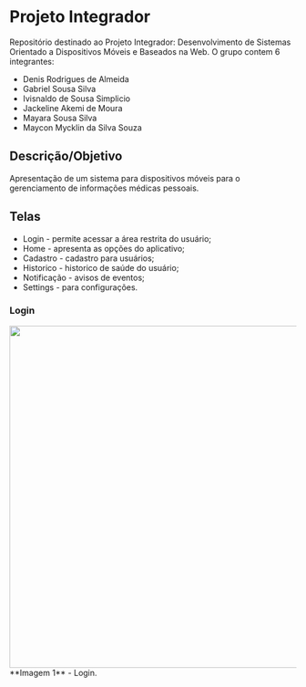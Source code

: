 # Projeto Integrador
Repositório destinado ao Projeto Integrador: Desenvolvimento de Sistemas Orientado a Dispositivos Móveis e Baseados na Web.
O grupo contem 6 integrantes:

- Denis Rodrigues de Almeida
- Gabriel Sousa Silva
- Ivisnaldo de Sousa Simplicio
- Jackeline Akemi de Moura
- Mayara Sousa Silva
- Maycon Mycklin da Silva Souza

## Descrição/Objetivo
Apresentação de um sistema para dispositivos móveis para o gerenciamento de informações médicas pessoais. 

## Telas 
* Login - permite acessar a área restrita do usuário;
* Home - apresenta as opções do aplicativo;
* Cadastro - cadastro para usuários;
* Historico - historico de saúde do usuário;
* Notificação - avisos de eventos;
* Settings - para configurações.

### Login
<div align="left">
<img src="[https://github.com/MayaraSousaSilva/Proposta-de-Sistema-Orientado-a-Objetos/assets/155500484/3ff30525-73f7-42cd-853c-97440cbeba76](https://drive.google.com/file/d/11nH_ihE0fJDRV2RZMG6RiqmrwW7EuxYM/view?usp=sharing)" width="600px" />
</div>
**Imagem 1** - Login.

